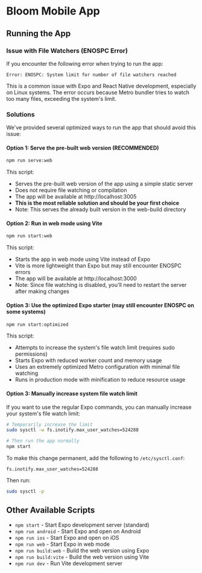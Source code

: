 # Bloom Mobile App

## Running the App

### Issue with File Watchers (ENOSPC Error)

If you encounter the following error when trying to run the app:

```
Error: ENOSPC: System limit for number of file watchers reached
```

This is a common issue with Expo and React Native development, especially on Linux systems. The error occurs because Metro bundler tries to watch too many files, exceeding the system's limit.

### Solutions

We've provided several optimized ways to run the app that should avoid this issue:

#### Option 1: Serve the pre-built web version (RECOMMENDED)

```bash
npm run serve:web
```

This script:
- Serves the pre-built web version of the app using a simple static server
- Does not require file watching or compilation
- The app will be available at http://localhost:3005
- **This is the most reliable solution and should be your first choice**
- Note: This serves the already built version in the web-build directory

#### Option 2: Run in web mode using Vite

```bash
npm run start:web
```

This script:
- Starts the app in web mode using Vite instead of Expo
- Vite is more lightweight than Expo but may still encounter ENOSPC errors
- The app will be available at http://localhost:3000
- Note: Since file watching is disabled, you'll need to restart the server after making changes

#### Option 3: Use the optimized Expo starter (may still encounter ENOSPC on some systems)

```bash
npm run start:optimized
```

This script:
- Attempts to increase the system's file watch limit (requires sudo permissions)
- Starts Expo with reduced worker count and memory usage
- Uses an extremely optimized Metro configuration with minimal file watching
- Runs in production mode with minification to reduce resource usage

#### Option 3: Manually increase system file watch limit

If you want to use the regular Expo commands, you can manually increase your system's file watch limit:

```bash
# Temporarily increase the limit
sudo sysctl -w fs.inotify.max_user_watches=524288

# Then run the app normally
npm start
```

To make this change permanent, add the following to `/etc/sysctl.conf`:

```
fs.inotify.max_user_watches=524288
```

Then run:

```bash
sudo sysctl -p
```

## Other Available Scripts

- `npm start` - Start Expo development server (standard)
- `npm run android` - Start Expo and open on Android
- `npm run ios` - Start Expo and open on iOS
- `npm run web` - Start Expo in web mode
- `npm run build:web` - Build the web version using Expo
- `npm run build:vite` - Build the web version using Vite
- `npm run dev` - Run Vite development server
